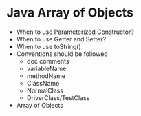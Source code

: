 # Java Array of Objects
- When to use Parameterized Constructor?
- When to use Getter and Setter?
- When to use toString()
- Conventions should be followed 
    - doc comments
    - variableName
    - methodName
    - ClassName
    - NormalClass
    - DriverClass/TestClass
- Array of Objects